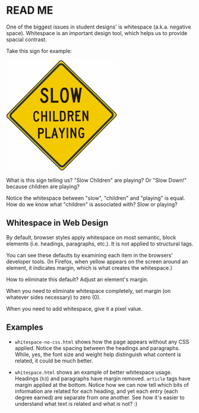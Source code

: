 # READ ME

One of the biggest issues in student designs' is whitespace (a.k.a. negative space). Whitespace is an important design tool, which helps us to provide spacial contrast.

Take this sign for example:

<img src="img/slow-children-playing.gif" alt="Slow Children Playing" /><br/>

What is this sign telling us? "Slow Children" are playing? Or "Slow Down!" because children are playing?

Notice the whitespace between "slow", "children" and "playing" is equal. How do we know what "children" is associated with? Slow or playing?

## Whitespace in Web Design

By default, browser styles apply whitespace on most semantic, block elements (i.e. headings, paragraphs, etc.). It is not applied to structural tags.

You can see these defaults by examining each item in the browsers' developer tools. (In Firefox, when  yellow appears on the screen around an element, it indicates margin, which is what creates the whitespace.)

How to eliminate this default? Adjust an element's margin.

When you need to eliminate whitespace completely, set margin (on whatever sides necessary) to zero (0).

When you need to add whitespace, give it a pixel value.

## Examples

- `whitespace-no-css.html` shows how the page appears without any CSS applied. Notice the spacing between the headings and paragraphs. While, yes, the font size and weight help distinguish what content is related, it could be much better.

- `whitespace.html` shows an example of better whitespace usage. Headings (`h3`) and paragraphs have margin removed. `article` tags have margin applied at the bottom. Notice how we can now tell which bits of information are related for each heading, and yet each entry (each degree earned) are separate from one another. See how it's easier to understand what text is related and what is not? :)
